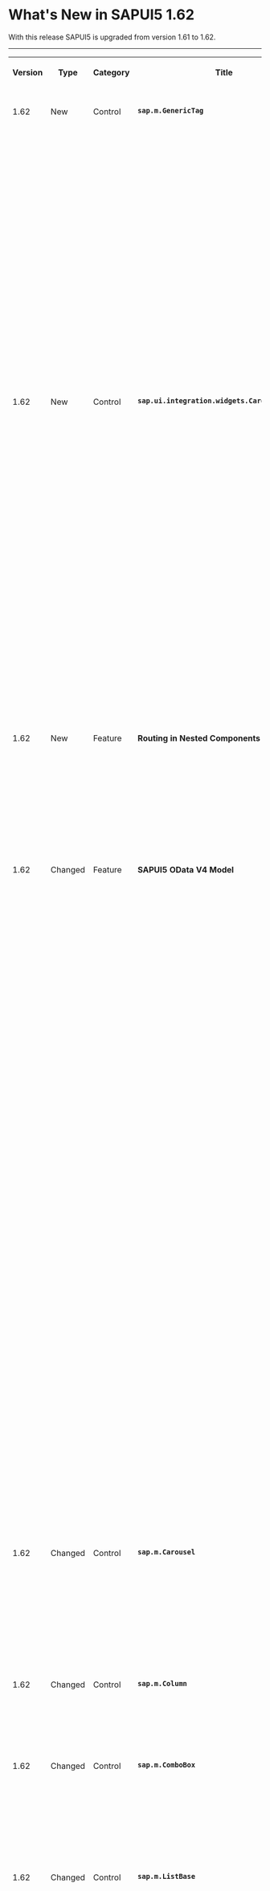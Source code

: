 <!-- loio771f4d5cb01c4b6da7232ef8a841683d -->

# What's New in SAPUI5 1.62

With this release SAPUI5 is upgraded from version 1.61 to 1.62.

****


<table>
<tr>
<th valign="top">

Version

</th>
<th valign="top">

Type

</th>
<th valign="top">

Category

</th>
<th valign="top">

Title

</th>
<th valign="top">

Description

</th>
<th valign="top">

Action

</th>
<th valign="top">

Available as of

</th>
</tr>
<tr>
<td valign="top">

1.62 

</td>
<td valign="top">

New 

</td>
<td valign="top">

Control 

</td>
<td valign="top">

**`sap.m.GenericTag`** 

</td>
<td valign="top">

**`sap.m.GenericTag`**

The new `sap.m.GenericTag` control displays complimentary information related to the current page, such as key performance indicators \(KPI\) and situations.

![](images/sap_m_GenericTag_New_Control_1_7fe88c5.png)

It consists of four different parts:

-   A required status indicator with semantic colors \(A\)

-   An optional icon that is displayed in the same color as the status indicator \(B\)

-   A required text that is truncated automatically \(C\)

-   An optional content area that can display either a control of type `sap.m.ObjectNumber` or a warning icon \(D\)


![](images/sap_m_GenericTag_New_Control_2_fb7c92b.png)

The control can move to the overflow area of `sap.m.OverflowToolbar`.

For more information, see the [API Reference](https://ui5.sap.com/#/api/sap.m.GenericTag) and the [Samples](https://ui5.sap.com/#/entity/sap.m.GenericTag).

<sub>New•Control•Info Only•1.62</sub>

</td>
<td valign="top">

Info Only

</td>
<td valign="top">

2019-01-31

</td>
</tr>
<tr>
<td valign="top">

1.62 

</td>
<td valign="top">

New 

</td>
<td valign="top">

Control 

</td>
<td valign="top">

**`sap.ui.integration.widgets.Card`** 

</td>
<td valign="top">

**`sap.ui.integration.widgets.Card`**

A card is a user experience design pattern that displays the most concise pieces of information in a limited-space container. It helps users structure their work in an intuitive and dynamic way.

  
  
**Analytical card**

![](images/Cards_3ff4cba.png "Analytical card")

Using cards, you can group information, link additional details, and present a summary. You can also get direct insights without leaving the current screen and choose further navigation options. Each card is designed in a different style and contains various content formats.

-   The List card is used to display multiple list items of all kinds.

-   The Analytical card is used for data visualization with various chart types.


Cards can be used by referencing the `sap.ui.integration` library.

`sap.ui.integration.widgets.Card` is a self-contained user interface element, connected to a manifest and used as a widget.

For more information, see [Cards](../10_More_About_Controls/cards-5b46b03.md), the [API Reference](https://ui5.sap.com/#/api/sap.ui.integration.widgets.Card), and the [Samples](https://ui5.sap.com/#/entity/sap.ui.integration.widgets.Card).

<sub>New•Control•Info Only•1.62</sub>

</td>
<td valign="top">

Info Only 

</td>
<td valign="top">

2019-01-31

</td>
</tr>
<tr>
<td valign="top">

1.62 

</td>
<td valign="top">

New 

</td>
<td valign="top">

Feature 

</td>
<td valign="top">

**Routing in Nested Components** 

</td>
<td valign="top">

**Routing in Nested Components**

SAPUI5 routing now supports navigation to components in addition to the already existing routing to views. You configure the routing in the component’s manifest. Moreover, the target component can also come with its own routing, which integrates via enhanced configuration in the manifest.

For details, see [Enabling Routing in Nested Components](../04_Essentials/enabling-routing-in-nested-components-fb19f50.md).

<sub>Changed•Feature•Info Only•1.62</sub>

</td>
<td valign="top">

Info Only 

</td>
<td valign="top">

2019-01-31

</td>
</tr>
<tr>
<td valign="top">

1.62 

</td>
<td valign="top">

Changed 

</td>
<td valign="top">

Feature 

</td>
<td valign="top">

**SAPUI5 OData V4 Model** 

</td>
<td valign="top">

**SAPUI5 OData V4 Model**

The new version of the SAPUI5 OData V4 model introduces the following features:

-   Bound actions on collections can now be executed using the header context of the `sap.ui.model.odata.v4.ODataListBinding`. If the returned entity is part of the same entity set, the promise of `sap.ui.model.odata.v4.ODataContextBinding#execute` can be resolved with a return value context.

-   `sap.ui.model.odata.v4.Context#requestSideEffects` was introduced in SAPUI5 1.61 and now resolves side effects in :n navigations reloading only affected properties.

-   The `##` syntax for branching into the `MetaModel` as described in `sap.ui.model.odata.v4.ODataModel#bindProperty` is now also available in property bindings.

-   Non-primitive values are supported in property bindings with binding mode `OneTime` and target type `"any"`.

-   The following methods can now be executed while a binding is suspended:

    -   `filter`, `sort`, `changeParameters`, `setAggregation`, and `updateAnalyticalInfo` of `sap.ui.model.odata.v4.ODataListBinding`

    -   `changeParameters` of `sap.ui.model.odata.v4.ODataContextBinding`

    -   `refresh` method of all bindings


    When the binding is resumed, a request reflecting all the changes by these methods is triggered.


> ### Restriction:  
> Due to the limited feature scope of this version of the SAPUI5 OData V4 model, check that all required features are in place before developing applications. Check the detailed documentation of the features, as certain parts of a feature may be missing. While we aim to be compatible with existing controls, some controls might not work due to small incompatibilities compared to `sap.ui.model.odata.(v2.)ODataModel`, or due to missing features in the model \(such as tree binding\). This also applies to smart controls \(`sap.ui.comp` library\) and SAP Fiori elements that do not support the SAPUI5 OData V4 model, as well as controls such as `TreeTable` and `AnalyticalTable`, which are not supported together with the SAPUI5 OData V4 model. The interface for applications has been changed for easier and more efficient use of the model. For a summary of these changes, see [Changes Compared to OData V2 Model](../04_Essentials/changes-compared-to-odata-v2-model-abd4d7c.md).

For more information, see [OData V4 Model](../04_Essentials/odata-v4-model-5de13cf.md), the [API Reference](https://ui5.sap.com/#/api/sap.ui.model.odata.v4), and the [Samples](https://ui5.sap.com/#/entity/sap.ui.model.odata.v4.ODataModel).

<sub>Changed•Feature•Info Only•1.62</sub>

</td>
<td valign="top">

Info Only 

</td>
<td valign="top">

2019-01-31

</td>
</tr>
<tr>
<td valign="top">

1.62 

</td>
<td valign="top">

Changed 

</td>
<td valign="top">

Control 

</td>
<td valign="top">

**`sap.m.Carousel`** 

</td>
<td valign="top">

**`sap.m.Carousel`**

The control can now display several items at once. This functionality is implemented through a new `customLayout` aggregation of type `sap.m.CarouselLayout`. The `sap.m.CarouselLayout` defines how many items are displayed in the visible area of the `sap.m.Carousel` control and has a `visiblePagesCount` property, which determines the count of items to be displayed.For more information, see the [API Reference](https://ui5.sap.com/#/api/sap.m.Carousel) and the [Sample](https://ui5.sap.com/#/sample/sap.m.sample.CarouselWithMorePages/preview).

<sub>Changed•Control•Info Only•1.62</sub>

</td>
<td valign="top">

Info Only 

</td>
<td valign="top">

2019-01-31

</td>
</tr>
<tr>
<td valign="top">

1.62 

</td>
<td valign="top">

Changed 

</td>
<td valign="top">

Control 

</td>
<td valign="top">

**`sap.m.Column`** 

</td>
<td valign="top">

**`sap.m.Column`**

The `sortIndicator` property now shows a sort icon when a column is sorted. For more information, see the [API Reference](https://ui5.sap.com/#/api/sap.m.Column) for the `sortIndicator` property.

<sub>Changed•Control•Info Only•1.62</sub>

</td>
<td valign="top">

Info Only 

</td>
<td valign="top">

2019-01-31

</td>
</tr>
<tr>
<td valign="top">

1.62 

</td>
<td valign="top">

Changed 

</td>
<td valign="top">

Control 

</td>
<td valign="top">

**`sap.m.ComboBox`** 

</td>
<td valign="top">

**`sap.m.ComboBox`**

In order for the `ComboBox` to be aligned with the rest of the input controls and the already available features, we updated the used list structure of the control from `sap.m.SelectList` to `sap.m.List`, and respectively updated the protected API `getList`. For more information, see the [API Reference](https://ui5.sap.com/#/api/sap.m.ComboBox).

<sub>Changed•Control•Info Only•1.62</sub>

</td>
<td valign="top">

Info Only 

</td>
<td valign="top">

2019-01-31

</td>
</tr>
<tr>
<td valign="top">

1.62 

</td>
<td valign="top">

Changed 

</td>
<td valign="top">

Control 

</td>
<td valign="top">

**`sap.m.ListBase`** 

</td>
<td valign="top">

**`sap.m.ListBase`**

You can now use more values for the `highlight` property. These values are provided by the `sap.ui.core.MessageType` and `sap.ui.core.IndicationColor` enumerations. To define a custom semantic for the highlight color, you can use the new `highlightText` property. For more information, see the [API Reference](https://ui5.sap.com/#/api/sap.m.ListItemBase/controlProperties) for the `highlight` property.

<sub>Changed•Control•Info Only•1.62</sub>

</td>
<td valign="top">

Info Only 

</td>
<td valign="top">

2019-01-31

</td>
</tr>
<tr>
<td valign="top">

1.62 

</td>
<td valign="top">

Changed 

</td>
<td valign="top">

Control 

</td>
<td valign="top">

**`sap.m.OverflowToolbar`** 

</td>
<td valign="top">

**`sap.m.OverflowToolbar`**

-   We extended the `sap.m.sample.OverflowToolbarSimple` sample to demonstrate the behavior of grouped controls. It contains two pairs of grouped controls: `Label` with `Input` and `Label` with `Select`.For more information, see the [Sample](https://ui5.sap.com/#/sample/sap.m.sample.OverflowToolbarSimple/preview).

-   The `sap.m.OverflowToolbar` now allows `sap.m.GenericTag` to move into the overflow area.For more information, see the [Sample](https://ui5.sap.com/#/sample/sap.m.sample.OverflowToolbarSimple/preview).


<sub>Changed•Control•Info Only•1.62</sub>

</td>
<td valign="top">

Info Only 

</td>
<td valign="top">

2019-01-31

</td>
</tr>
<tr>
<td valign="top">

1.62 

</td>
<td valign="top">

Changed 

</td>
<td valign="top">

Control 

</td>
<td valign="top">

**`sap.m.SinglePlanningCalendar`** 

</td>
<td valign="top">

**`sap.m.SinglePlanningCalendar`**

-   You can now select or deselect single appointments either by clicking or tapping on the appointment or by using the keyboard arrow keys to navigate to the appointment and then select or deselect it by pressing the space bar or the [Enter\] key. You can enter multi-selection mode using key combinations \(for example, [Ctrl + click\] for Microsoft Windows Operating Systems or [Cmd + click\] for Mac Operating Systems\).

-   The `sap.m.SinglePlanningCalendar` now has a new `stickyMode` property which allows users to select which toolbars will be fixed while scrolling.


For more information, see the [API Reference](https://ui5.sap.com/#/api/sap.m.SinglePlanningCalendar) and the [Samples](https://ui5.sap.com/#/entity/sap.m.SinglePlanningCalendar).

<sub>Changed•Control•Info Only•1.62</sub>

</td>
<td valign="top">

Info Only 

</td>
<td valign="top">

2019-01-31

</td>
</tr>
<tr>
<td valign="top">

1.62 

</td>
<td valign="top">

Changed 

</td>
<td valign="top">

Control 

</td>
<td valign="top">

**`sap.m.StandardListItem`** 

</td>
<td valign="top">

**`sap.m.StandardListItem`**

The new `information` value in the `sap.ui.core.ValueState` enumeration is now supported by the `infoState` property of `StandardListItem`. For more information, see the [API Reference](https://ui5.sap.com/#/api/sap.m.StandardListItem/methods/getInfoState).

<sub>Changed•Control•Info Only•1.62</sub>

</td>
<td valign="top">

Info Only 

</td>
<td valign="top">

2019-01-31

</td>
</tr>
<tr>
<td valign="top">

1.62 

</td>
<td valign="top">

Changed 

</td>
<td valign="top">

Control 

</td>
<td valign="top">

**`sap.tnt.SideNavigation`** 

</td>
<td valign="top">

**`sap.tnt.SideNavigation`**

We have implemented a `selectedKey` property of `sap.tnt.SideNavigation`, with which you can easily set the selected item, when the control is bound to a model. For more information, see the [API Reference](https://ui5.sap.com/#/api/sap.tnt.SideNavigation) and the [Sample](https://ui5.sap.com/#/sample/sap.tnt.sample.ToolPage/preview).

<sub>Changed•Control•Info Only•1.62</sub>

</td>
<td valign="top">

Info Only 

</td>
<td valign="top">

2019-01-31

</td>
</tr>
<tr>
<td valign="top">

1.62 

</td>
<td valign="top">

Changed 

</td>
<td valign="top">

Control 

</td>
<td valign="top">

**`sap.ui.comp.smarttable.SmartTable`** 

</td>
<td valign="top">

**`sap.ui.comp.smarttable.SmartTable`**

-   When you do a spreadsheet export \(selecting *Export As*\), the *Filter* worksheet now shows the actual column labels instead of the technical names. For more information, see the [Sample](https://ui5.sap.com/#/sample/sap.ui.comp.sample.smarttable/preview).

-   The control now automatically renders the sort icon of the `sortIndicator` property in the <code><code>sap.m.Column</code></code> control if `SmartTable` is used in combination with `sap.m.Table`. The sort icon is also displayed when sorting is applied to or removed from a column in the *Sort* settings of the table personalization. For more information, see the [Sample](https://ui5.sap.com/#/sample/sap.ui.comp.sample.smarttable.mtable/preview). 


<sub>Changed•Control•Info Only•1.62</sub>

</td>
<td valign="top">

Info Only 

</td>
<td valign="top">

2019-01-31

</td>
</tr>
<tr>
<td valign="top">

1.62 

</td>
<td valign="top">

Changed 

</td>
<td valign="top">

Control 

</td>
<td valign="top">

**`sap.ui.core.support.RuleEngineOpaExtension`** 

</td>
<td valign="top">

**`sap.ui.core.support.RuleEngineOpaExtension`**

The rule engine OPA extension, which allows Support Assistant checks, has been enhanced with a new assertion. The new `getReportAsFileInFormat` assertion allows storing past history in `window._$files` in a preferred format. For more information, see the [API Reference](https://ui5.sap.com/#/api/sap.ui.core.support.RuleEngineOpaExtension) and the [Sample](https://ui5.sap.com/#/sample/sap.ui.core.sample.OpaWithSupportAssistant/preview).

<sub>Changed•Control•Info Only•1.62</sub>

</td>
<td valign="top">

Info Only 

</td>
<td valign="top">

2019-01-31

</td>
</tr>
<tr>
<td valign="top">

1.62 

</td>
<td valign="top">

Changed 

</td>
<td valign="top">

Control 

</td>
<td valign="top">

**`sap.ui.table.AnalyticalTable / sap.ui.table.Table / sap.ui.table.TreeTable`** 

</td>
<td valign="top">

**`sap.ui.table.AnalyticalTable / sap.ui.table.Table / sap.ui.table.TreeTable`**

You can now use more values for the `highlight` property. These values are provided by the `sap.ui.core.MessageType` and `sap.ui.core.IndicationColor` enumerations. To define a custom semantic for the highlight color, you can use the new `highlightText` property. For more information, see the [API Reference](https://ui5.sap.com/#/api/sap.ui.table.RowSettings) for the `highlight` property.

<sub>Changed•Control•Info Only•1.62</sub>

</td>
<td valign="top">

Info Only 

</td>
<td valign="top">

2019-01-31

</td>
</tr>
<tr>
<td valign="top">

1.62 

</td>
<td valign="top">

Changed 

</td>
<td valign="top">

SAP Fiori Elements 

</td>
<td valign="top">

**SAP Fiori Elements** 

</td>
<td valign="top">

**SAP Fiori Elements**

**List Report and Object Page**

The object page has these new features:

-   An object page with only one section and a responsive table in it now shows more rows, so you can utilize the available space.


**Overview Page**

The overview page has these new features or enhancements:

-   Configuring the `requestAtLeast` property of the `PresentationVariant` annotation lets you receive additional dimensions from the back end. For more information, see [Annotations Used in Overview Pages](../06_SAP_Fiori_Elements/annotations-used-in-overview-pages-65731e6.md).

-   Defining the `getCustomMessage` function in the controller file lets you customize success messages \(for no data\) and error scenarios. You can also add an icon for the success scenario. For more information, see [Custom Messages](../06_SAP_Fiori_Elements/custom-messages-b75910f.md).

-   The time series now supports the vertical bullet, stacked column, and scatter charts. For more information, see [Chart Cards Used in Overview Pages](../06_SAP_Fiori_Elements/chart-cards-used-in-overview-pages-68e62ad.md).


**Analytical List Page**

The analytical list page has these new features or enhancements:

-   The new `onBeforeRebindVisualFilterExtension` lets you:

    -   Modify visual filter or parameter values.

    -   Add a custom query parameter to the visual filter call.

    -   Influence the sorting order.


    For more information, see [Creating Custom Filters](../06_SAP_Fiori_Elements/creating-custom-filters-7251ea3.md).

-   The ALP ignores the `UI.Hidden` fields for the selection of visual filters and filterable KPIs. For more information, see [Visual Filters](../06_SAP_Fiori_Elements/visual-filters-1714720.md).


<sub>Changed•SAP Fiori Elements•Info Only•1.62</sub>

</td>
<td valign="top">

Info Only 

</td>
<td valign="top">

2019-01-31

</td>
</tr>
<tr>
<td valign="top">

1.62 

</td>
<td valign="top">

Changed 

</td>
<td valign="top">

Feature 

</td>
<td valign="top">

**Demo Kit Improvements** 

</td>
<td valign="top">

**Demo Kit Improvements**

**Demo Kit Landing Page**

-   We added a block on the welcome page about the *UI5 Evolution* project. It contains a short description with a link to the interactive documentation page about the project. For more information, see [Best Practices for Developers](../03_Get-Started/best-practices-for-developers-28fcd55.md).

-   We added a live code editor to the Demo Kit welcome page that showcases a simple app. You can edit the code directly and see your changes immediately in the *Result* area.

    ![](images/Demo_Kit_Live_Editor_fbae7e8.png)


**Settings Dialog in Samples Section**

You can now switch the *Content Density* of the Demo Kit samples to *Condensed*.

<sub>Changed•Feature•Info Only•1.62</sub>

</td>
<td valign="top">

Info Only 

</td>
<td valign="top">

2019-01-31

</td>
</tr>
</table>

**Related Information**  


[What's New in SAPUI5 1.132](what-s-new-in-sapui5-1-132-bd2e61f.md "With this release SAPUI5 is upgraded from version 1.131 to 1.132.")

[What's New in SAPUI5 1.131](what-s-new-in-sapui5-1-131-7d24d94.md "With this release SAPUI5 is upgraded from version 1.130 to 1.131.")

[What's New in SAPUI5 1.130](what-s-new-in-sapui5-1-130-85609d4.md "With this release SAPUI5 is upgraded from version 1.129 to 1.130.")

[What's New in SAPUI5 1.129](what-s-new-in-sapui5-1-129-d22b8af.md "With this release SAPUI5 is upgraded from version 1.128 to 1.129.")

[What's New in SAPUI5 1.128](what-s-new-in-sapui5-1-128-1f76220.md "With this release SAPUI5 is upgraded from version 1.127 to 1.128.")

[What's New in SAPUI5 1.127](what-s-new-in-sapui5-1-127-e5e1317.md "With this release SAPUI5 is upgraded from version 1.126 to 1.127.")

[What's New in SAPUI5 1.126](what-s-new-in-sapui5-1-126-1d98116.md "With this release SAPUI5 is upgraded from version 1.125 to 1.126.")

[What's New in SAPUI5 1.125](what-s-new-in-sapui5-1-125-9d87044.md "With this release SAPUI5 is upgraded from version 1.124 to 1.125.")

[What's New in SAPUI5 1.124](what-s-new-in-sapui5-1-124-7f77c3f.md "With this release SAPUI5 is upgraded from version 1.123 to 1.124.")

[What's New in SAPUI5 1.123](what-s-new-in-sapui5-1-123-9d00ac7.md "With this release SAPUI5 is upgraded from version 1.122 to 1.123.")

[What's New in SAPUI5 1.122](what-s-new-in-sapui5-1-122-5d078da.md "With this release SAPUI5 is upgraded from version 1.121 to 1.122.")

[What's New in SAPUI5 1.121](what-s-new-in-sapui5-1-121-91a4a2f.md "With this release SAPUI5 is upgraded from version 1.120 to 1.121.")

[What's New in SAPUI5 1.120](what-s-new-in-sapui5-1-120-2359b63.md "With this release SAPUI5 is upgraded from version 1.119 to 1.120.")

[What's New in SAPUI5 1.119](what-s-new-in-sapui5-1-119-0b1903a.md "With this release SAPUI5 is upgraded from version 1.118 to 1.119.")

[What's New in SAPUI5 1.118](what-s-new-in-sapui5-1-118-3eecbde.md "With this release SAPUI5 is upgraded from version 1.117 to 1.118.")

[What's New in SAPUI5 1.117](what-s-new-in-sapui5-1-117-029d3b4.md "With this release SAPUI5 is upgraded from version 1.116 to 1.117.")

[What's New in SAPUI5 1.116](what-s-new-in-sapui5-1-116-ebd6f34.md "With this release SAPUI5 is upgraded from version 1.115 to 1.116.")

[What's New in SAPUI5 1.115](what-s-new-in-sapui5-1-115-409fde8.md "With this release SAPUI5 is upgraded from version 1.114 to 1.115.")

[What's New in SAPUI5 1.114](what-s-new-in-sapui5-1-114-890fce1.md "With this release SAPUI5 is upgraded from version 1.113 to 1.114.")

[What's New in SAPUI5 1.113](what-s-new-in-sapui5-1-113-a9553fe.md "With this release SAPUI5 is upgraded from version 1.112 to 1.113.")

[What's New in SAPUI5 1.112](what-s-new-in-sapui5-1-112-34afc69.md "With this release SAPUI5 is upgraded from version 1.111 to 1.112.")

[What's New in SAPUI5 1.111](what-s-new-in-sapui5-1-111-7a67837.md "With this release SAPUI5 is upgraded from version 1.110 to 1.111.")

[What's New in SAPUI5 1.110](what-s-new-in-sapui5-1-110-71a855c.md "With this release SAPUI5 is upgraded from version 1.109 to 1.110.")

[What's New in SAPUI5 1.109](what-s-new-in-sapui5-1-109-3264bd2.md "With this release SAPUI5 is upgraded from version 1.108 to 1.109.")

[What's New in SAPUI5 1.108](what-s-new-in-sapui5-1-108-66e33f0.md "With this release SAPUI5 is upgraded from version 1.107 to 1.108.")

[What's New in SAPUI5 1.107](what-s-new-in-sapui5-1-107-d4ff916.md "With this release SAPUI5 is upgraded from version 1.106 to 1.107.")

[What's New in SAPUI5 1.106](what-s-new-in-sapui5-1-106-5b497b0.md "With this release SAPUI5 is upgraded from version 1.105 to 1.106.")

[What's New in SAPUI5 1.105](what-s-new-in-sapui5-1-105-4d6c00e.md "With this release SAPUI5 is upgraded from version 1.104 to 1.105.")

[What's New in SAPUI5 1.104](what-s-new-in-sapui5-1-104-69e567c.md "With this release SAPUI5 is upgraded from version 1.103 to 1.104.")

[What's New in SAPUI5 1.103](what-s-new-in-sapui5-1-103-0e98c76.md "With this release SAPUI5 is upgraded from version 1.102 to 1.103.")

[What's New in SAPUI5 1.102](what-s-new-in-sapui5-1-102-f038c99.md "With this release SAPUI5 is upgraded from version 1.101 to 1.102.")

[What's New in SAPUI5 1.101](what-s-new-in-sapui5-1-101-7733b00.md "With this release SAPUI5 is upgraded from version 1.100 to 1.101.")

[What's New in SAPUI5 1.100](what-s-new-in-sapui5-1-100-27dec1d.md "With this release SAPUI5 is upgraded from version 1.99 to 1.100.")

[What's New in SAPUI5 1.99](what-s-new-in-sapui5-1-99-4f35848.md "With this release SAPUI5 is upgraded from version 1.98 to 1.99.")

[What's New in SAPUI5 1.98](what-s-new-in-sapui5-1-98-d9f16f2.md "With this release SAPUI5 is upgraded from version 1.97 to 1.98.")

[What's New in SAPUI5 1.97](what-s-new-in-sapui5-1-97-fa0e282.md "With this release SAPUI5 is upgraded from version 1.96 to 1.97.")

[What's New in SAPUI5 1.96](what-s-new-in-sapui5-1-96-7a9269f.md "With this release SAPUI5 is upgraded from version 1.95 to 1.96.")

[What's New in SAPUI5 1.95](what-s-new-in-sapui5-1-95-a1aea67.md "With this release SAPUI5 is upgraded from version 1.94 to 1.95.")

[What's New in SAPUI5 1.94](what-s-new-in-sapui5-1-94-c40f1e6.md "With this release SAPUI5 is upgraded from version 1.93 to 1.94.")

[What's New in SAPUI5 1.93](what-s-new-in-sapui5-1-93-f273340.md "With this release SAPUI5 is upgraded from version 1.92 to 1.93.")

[What's New in SAPUI5 1.92](what-s-new-in-sapui5-1-92-1ef345d.md "With this release SAPUI5 is upgraded from version 1.91 to 1.92.")

[What's New in SAPUI5 1.91](what-s-new-in-sapui5-1-91-0a2bd79.md "With this release SAPUI5 is upgraded from version 1.90 to 1.91.")

[What's New in SAPUI5 1.90](what-s-new-in-sapui5-1-90-91c10c2.md "With this release SAPUI5 is upgraded from version 1.89 to 1.90.")

[What's New in SAPUI5 1.89](what-s-new-in-sapui5-1-89-e56cddc.md "With this release SAPUI5 is upgraded from version 1.88 to 1.89.")

[What's New in SAPUI5 1.88](what-s-new-in-sapui5-1-88-e15a206.md "With this release SAPUI5 is upgraded from version 1.87 to 1.88.")

[What's New in SAPUI5 1.87](what-s-new-in-sapui5-1-87-b506da7.md "With this release SAPUI5 is upgraded from version 1.86 to 1.87.")

[What's New in SAPUI5 1.86](what-s-new-in-sapui5-1-86-4c1c959.md "With this release SAPUI5 is upgraded from version 1.85 to 1.86.")

[What's New in SAPUI5 1.85](what-s-new-in-sapui5-1-85-1d18eb5.md "With this release SAPUI5 is upgraded from version 1.84 to 1.85.")

[What's New in SAPUI5 1.84](what-s-new-in-sapui5-1-84-dc76640.md "With this release SAPUI5 is upgraded from version 1.82 to 1.84.")

[What's New in SAPUI5 1.82](what-s-new-in-sapui5-1-82-3a8dd13.md "With this release SAPUI5 is upgraded from version 1.81 to 1.82.")

[What's New in SAPUI5 1.81](what-s-new-in-sapui5-1-81-f5e2a21.md "With this release SAPUI5 is upgraded from version 1.80 to 1.81.")

[What's New in SAPUI5 1.80](what-s-new-in-sapui5-1-80-8cee506.md "With this release SAPUI5 is upgraded from version 1.79 to 1.80.")

[What's New in SAPUI5 1.79](what-s-new-in-sapui5-1-79-99c4cdc.md "With this release SAPUI5 is upgraded from version 1.78 to 1.79.")

[What's New in SAPUI5 1.78](what-s-new-in-sapui5-1-78-f09b63e.md "With this release SAPUI5 is upgraded from version 1.77 to 1.78.")

[What's New in SAPUI5 1.77](what-s-new-in-sapui5-1-77-c46b439.md "With this release SAPUI5 is upgraded from version 1.76 to 1.77.")

[What's New in SAPUI5 1.76](what-s-new-in-sapui5-1-76-aad03b5.md "With this release SAPUI5 is upgraded from version 1.75 to 1.76.")

[What's New in SAPUI5 1.75](what-s-new-in-sapui5-1-75-5cbb62d.md "With this release SAPUI5 is upgraded from version 1.74 to 1.75.")

[What's New in SAPUI5 1.74](what-s-new-in-sapui5-1-74-c22208a.md "With this release SAPUI5 is upgraded from version 1.73 to 1.74.")

[What's New in SAPUI5 1.73](what-s-new-in-sapui5-1-73-231dd13.md "With this release SAPUI5 is upgraded from version 1.72 to 1.73.")

[What's New in SAPUI5 1.72](what-s-new-in-sapui5-1-72-521cad9.md "With this release SAPUI5 is upgraded from version 1.71 to 1.72.")

[What's New in SAPUI5 1.71](what-s-new-in-sapui5-1-71-a93a6a3.md "With this release SAPUI5 is upgraded from version 1.70 to 1.71.")

[What's New in SAPUI5 1.70](what-s-new-in-sapui5-1-70-f073d69.md "With this release SAPUI5 is upgraded from version 1.69 to 1.70.")

[What's New in SAPUI5 1.69](what-s-new-in-sapui5-1-69-89a18bd.md "With this release SAPUI5 is upgraded from version 1.68 to 1.69.")

[What's New in SAPUI5 1.68](what-s-new-in-sapui5-1-68-f94bf93.md "With this release SAPUI5 is upgraded from version 1.67 to 1.68.")

[What's New in SAPUI5 1.67](what-s-new-in-sapui5-1-67-a6b1472.md "With this release SAPUI5 is upgraded from version 1.66 to 1.67.")

[What's New in SAPUI5 1.66](what-s-new-in-sapui5-1-66-c9896e9.md "With this release SAPUI5 is upgraded from version 1.65 to 1.66.")

[What's New in SAPUI5 1.65](what-s-new-in-sapui5-1-65-0f5acfd.md "With this release SAPUI5 is upgraded from version 1.64 to 1.65.")

[What's New in SAPUI5 1.64](what-s-new-in-sapui5-1-64-0e30822.md "With this release SAPUI5 is upgraded from version 1.63 to 1.64.")

[What's New in SAPUI5 1.63](what-s-new-in-sapui5-1-63-e8d9da7.md "With this release SAPUI5 is upgraded from version 1.62 to 1.63.")

[What's New in SAPUI5 1.61](what-s-new-in-sapui5-1-61-d991552.md "With this release SAPUI5 is upgraded from version 1.60 to 1.61.")

[What's New in SAPUI5 1.60](what-s-new-in-sapui5-1-60-5a0e1f7.md "With this release SAPUI5 is upgraded from version 1.58 to 1.60.")

[What's New in SAPUI5 1.58](what-s-new-in-sapui5-1-58-7c927aa.md "With this release SAPUI5 is upgraded from version 1.56 to 1.58.")

[What's New in SAPUI5 1.56](what-s-new-in-sapui5-1-56-108b7fd.md "With this release SAPUI5 is upgraded from version 1.54 to 1.56.")

[What's New in SAPUI5 1.54](what-s-new-in-sapui5-1-54-c838330.md "With this release SAPUI5 is upgraded from version 1.52 to 1.54.")

[What's New in SAPUI5 1.52](what-s-new-in-sapui5-1-52-849e1b6.md "With this release SAPUI5 is upgraded from version 1.50 to 1.52.")

[What's New in SAPUI5 1.50](what-s-new-in-sapui5-1-50-759e9f3.md "With this release SAPUI5 is upgraded from version 1.48 to 1.50.")

[What's New in SAPUI5 1.48](what-s-new-in-sapui5-1-48-fa1efac.md "With this release SAPUI5 is upgraded from version 1.46 to 1.48.")

[What's New in SAPUI5 1.46](what-s-new-in-sapui5-1-46-6307539.md "With this release SAPUI5 is upgraded from version 1.44 to 1.46.")

[What's New in SAPUI5 1.44](what-s-new-in-sapui5-1-44-a0cb7a0.md "With this release SAPUI5 is upgraded from version 1.42 to 1.44.")

[What's New in SAPUI5 1.42](what-s-new-in-sapui5-1-42-468b05d.md "With this release SAPUI5 is upgraded from version 1.40 to 1.42.")

[What's New in SAPUI5 1.40](what-s-new-in-sapui5-1-40-fbab50e.md "With this release SAPUI5 is upgraded from version 1.38 to 1.40.")

[What's New in SAPUI5 1.38](what-s-new-in-sapui5-1-38-f218918.md "With this release SAPUI5 is upgraded from version 1.36 to 1.38.")

